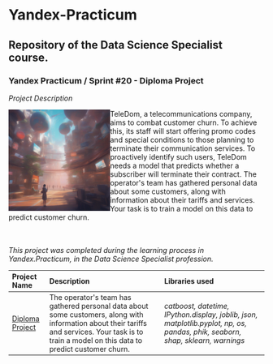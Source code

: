 # Yandex-Practicum <a id='diploma_project'></a>
## Repository of the Data Science Specialist course.
### Yandex Practicum / Sprint #20 - Diploma Project

*Project Description*

<img src="https://github.com/DimaDoesCode/Yandex_Practicum-Diploma_Project/blob/master/diploma_project.png" width="200" height="200" align="left"/>

TeleDom, a telecommunications company, aims to combat customer churn. To achieve this, its staff will start offering promo codes and special conditions to those planning to terminate their communication services. To proactively identify such users, TeleDom needs a model that predicts whether a subscriber will terminate their contract. The operator's team has gathered personal data about some customers, along with information about their tariffs and services. Your task is to train a model on this data to predict customer churn.

<br clear="left"/><br>*This project was completed during the learning process in Yandex.Practicum, in the Data Science Specialist profession.*

| Project Name | Description | Libraries used |
| :---------------------- | :---------------------- | :---------------------- |
| [Diploma Project](diploma_project) | The operator's team has gathered personal data about some customers, along with information about their tariffs and services. Your task is to train a model on this data to predict customer churn.|<i> catboost, datetime, IPython.display, joblib, json, matplotlib.pyplot, np, os, pandas, phik, seaborn, shap, sklearn, warnings</i>